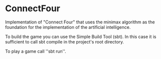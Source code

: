 ConnectFour
===========

Implementation of "Connect Four" that uses the minimax algorithm as the foundation for the implementation of the artificial intelligence.

To build the game you can use the Simple Build Tool (sbt). In this case it is sufficient to call sbt compile in the project's root directory.

To play a game call ''sbt run''.

